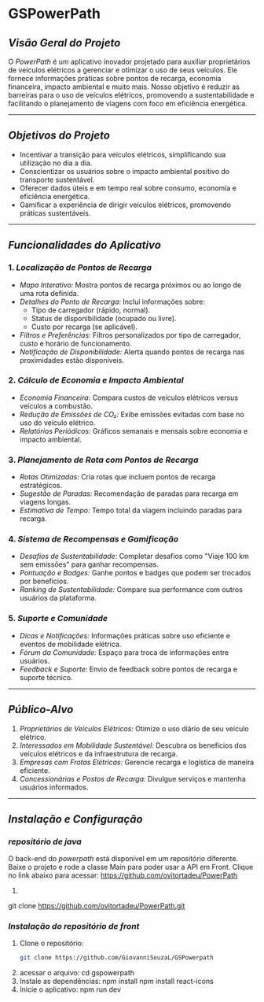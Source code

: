 # GSPowerPath

## *Visão Geral do Projeto*
O *PowerPath* é um aplicativo inovador projetado para auxiliar proprietários de veículos elétricos a gerenciar e otimizar o uso de seus veículos. Ele fornece informações práticas sobre pontos de recarga, economia financeira, impacto ambiental e muito mais. Nosso objetivo é reduzir as barreiras para o uso de veículos elétricos, promovendo a sustentabilidade e facilitando o planejamento de viagens com foco em eficiência energética.

---

## *Objetivos do Projeto*
- Incentivar a transição para veículos elétricos, simplificando sua utilização no dia a dia.
- Conscientizar os usuários sobre o impacto ambiental positivo do transporte sustentável.
- Oferecer dados úteis e em tempo real sobre consumo, economia e eficiência energética.
- Gamificar a experiência de dirigir veículos elétricos, promovendo práticas sustentáveis.

---

## *Funcionalidades do Aplicativo*
### 1. *Localização de Pontos de Recarga*
- *Mapa Interativo:* Mostra pontos de recarga próximos ou ao longo de uma rota definida.
- *Detalhes do Ponto de Recarga:* Inclui informações sobre:
  - Tipo de carregador (rápido, normal).
  - Status de disponibilidade (ocupado ou livre).
  - Custo por recarga (se aplicável).
- *Filtros e Preferências:* Filtros personalizados por tipo de carregador, custo e horário de funcionamento.
- *Notificação de Disponibilidade:* Alerta quando pontos de recarga nas proximidades estão disponíveis.

### 2. *Cálculo de Economia e Impacto Ambiental*
- *Economia Financeira:* Compara custos de veículos elétricos versus veículos a combustão.
- *Redução de Emissões de CO₂:* Exibe emissões evitadas com base no uso do veículo elétrico.
- *Relatórios Periódicos:* Gráficos semanais e mensais sobre economia e impacto ambiental.

### 3. *Planejamento de Rota com Pontos de Recarga*
- *Rotas Otimizadas:* Cria rotas que incluem pontos de recarga estratégicos.
- *Sugestão de Paradas:* Recomendação de paradas para recarga em viagens longas.
- *Estimativa de Tempo:* Tempo total da viagem incluindo paradas para recarga.

### 4. *Sistema de Recompensas e Gamificação*
- *Desafios de Sustentabilidade:* Completar desafios como "Viaje 100 km sem emissões" para ganhar recompensas.
- *Pontuação e Badges:* Ganhe pontos e badges que podem ser trocados por benefícios.
- *Ranking de Sustentabilidade:* Compare sua performance com outros usuários da plataforma.

### 5. *Suporte e Comunidade*
- *Dicas e Notificações:* Informações práticas sobre uso eficiente e eventos de mobilidade elétrica.
- *Fórum da Comunidade:* Espaço para troca de informações entre usuários.
- *Feedback e Suporte:* Envio de feedback sobre pontos de recarga e suporte técnico.

---

## *Público-Alvo*
1. *Proprietários de Veículos Elétricos:* Otimize o uso diário de seu veículo elétrico.
2. *Interessados em Mobilidade Sustentável:* Descubra os benefícios dos veículos elétricos e da infraestrutura de recarga.
3. *Empresas com Frotas Elétricas:* Gerencie recarga e logística de maneira eficiente.
4. *Concessionárias e Postos de Recarga:* Divulgue serviços e mantenha usuários informados.

---

## *Instalação e Configuração*

### *repositório de java*
O back-end do *powerpath* está disponível em um repositório diferente.
Baixe o projeto e rode a classe Main para poder usar a API em Front. Clique no link abaixo para acessar:
https://github.com/ovitortadeu/PowerPath
1. ```bash
git clone https://github.com/ovitortadeu/PowerPath.git 

### *Instalação do repositório de front*
1. Clone o repositório:
   ```bash
   git clone https://github.com/GiovanniSouzaL/GSPowerpath
2. acessar o arquivo:
   cd gspowerpath
3. Instale as dependências:
   npm install
   npm install react-icons
4. Inicie o aplicativo:
npm run dev